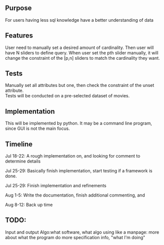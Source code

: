 ## Purpose 
For users having less sql knowledge have a better understanding of data

## Features
User need to manually set a desired amount of cardinality. Then user will have N sliders to define query. When user set the pth slider manually, it will change the constraint of the [p,n] sliders to match the cardinality they want.

## Tests
Manually set all attributes but one, then check the constraint of the unset attribute.  
Tests will be conducted on a pre-selected dataset of movies. 

## Implementation
This will be implemented by python. It may be a command line program, since GUI is not the main focus. 

## Timeline
Jul 18-22: A rough implementation on, and looking for comment to determine details

Jul 25-29: Basically finish implementation, start testing if a framework is done.

Jul 25-29: Finish implementation and refinements

Aug 1-5:   Write the documentation, finish additional commenting, and

Aug 8-12:  Back up time

## TODO:
Input and output
Algo:what software, what algo using 
like a manpage: more about what the program do more specification info, "what I'm doing"